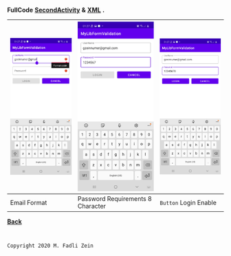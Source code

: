 **FullCode** [**SecondActivity**](https://github.com/gzeinnumer/MyLibFormValidation/blob/open-pull/app/src/main/java/com/gzeinnumer/mylibformvalidation/SecondActivity.java) **&** [**XML**](https://github.com/gzeinnumer/MyLibFormValidation/blob/open-pull/app/src/main/res/layout/activity_second.xml) **.**

| <img src="https://github.com/gzeinnumer/MyLibFormValidation/blob/open-pull/preview/example8.jpg"/> | <img src="https://github.com/gzeinnumer/MyLibFormValidation/blob/open-pull/preview/example9.jpg"/> | <img src="https://github.com/gzeinnumer/MyLibFormValidation/blob/open-pull/preview/example10.jpg"/> |
|---|---|---|
| Email Format | Password Requirements 8 Character  | `Button` Login Enable |

[**Back**](https://github.com/gzeinnumer/MyLibFormValidation/blob/open-pull/README.md)

#
```
Copyright 2020 M. Fadli Zein
```